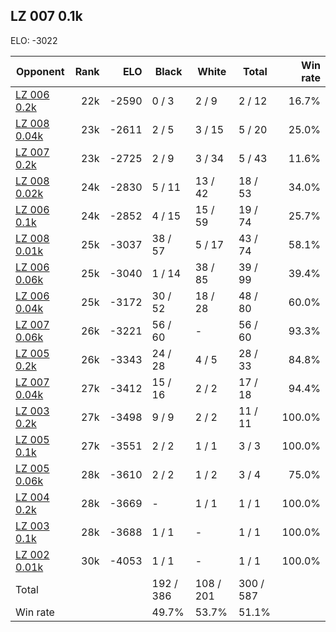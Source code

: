 ## LZ 007 0.1k ##

ELO: -3022

Opponent | Rank | ELO | Black | White | Total | Win rate
---------|-----:|----:|-------|-------|-------|-------:
[LZ 006 0.2k](LZ%20006%200.2k.md) | 22k | -2590 | 0 / 3 | 2 / 9 | 2 / 12 | 16.7%
[LZ 008 0.04k](LZ%20008%200.04k.md) | 23k | -2611 | 2 / 5 | 3 / 15 | 5 / 20 | 25.0%
[LZ 007 0.2k](LZ%20007%200.2k.md) | 23k | -2725 | 2 / 9 | 3 / 34 | 5 / 43 | 11.6%
[LZ 008 0.02k](LZ%20008%200.02k.md) | 24k | -2830 | 5 / 11 | 13 / 42 | 18 / 53 | 34.0%
[LZ 006 0.1k](LZ%20006%200.1k.md) | 24k | -2852 | 4 / 15 | 15 / 59 | 19 / 74 | 25.7%
[LZ 008 0.01k](LZ%20008%200.01k.md) | 25k | -3037 | 38 / 57 | 5 / 17 | 43 / 74 | 58.1%
[LZ 006 0.06k](LZ%20006%200.06k.md) | 25k | -3040 | 1 / 14 | 38 / 85 | 39 / 99 | 39.4%
[LZ 006 0.04k](LZ%20006%200.04k.md) | 25k | -3172 | 30 / 52 | 18 / 28 | 48 / 80 | 60.0%
[LZ 007 0.06k](LZ%20007%200.06k.md) | 26k | -3221 | 56 / 60 | - | 56 / 60 | 93.3%
[LZ 005 0.2k](LZ%20005%200.2k.md) | 26k | -3343 | 24 / 28 | 4 / 5 | 28 / 33 | 84.8%
[LZ 007 0.04k](LZ%20007%200.04k.md) | 27k | -3412 | 15 / 16 | 2 / 2 | 17 / 18 | 94.4%
[LZ 003 0.2k](LZ%20003%200.2k.md) | 27k | -3498 | 9 / 9 | 2 / 2 | 11 / 11 | 100.0%
[LZ 005 0.1k](LZ%20005%200.1k.md) | 27k | -3551 | 2 / 2 | 1 / 1 | 3 / 3 | 100.0%
[LZ 005 0.06k](LZ%20005%200.06k.md) | 28k | -3610 | 2 / 2 | 1 / 2 | 3 / 4 | 75.0%
[LZ 004 0.2k](LZ%20004%200.2k.md) | 28k | -3669 | - | 1 / 1 | 1 / 1 | 100.0%
[LZ 003 0.1k](LZ%20003%200.1k.md) | 28k | -3688 | 1 / 1 | - | 1 / 1 | 100.0%
[LZ 002 0.01k](LZ%20002%200.01k.md) | 30k | -4053 | 1 / 1 | - | 1 / 1 | 100.0%
Total | | | 192 / 386 | 108 / 201 | 300 / 587 | 
Win rate| | | 49.7% | 53.7% | 51.1% | 
